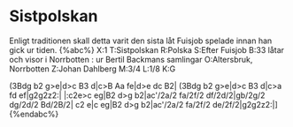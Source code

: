 # Sistpolskan

Enligt traditionen skall detta varit den sista låt Fuisjob spelade innan han gick ur tiden.
{%abc%}
X:1
T:Sistpolskan
R:Polska
S:Efter Fuisjob
B:33 låtar och visor i Norrbotten : ur Bertil Backmans samlingar 
O:Altersbruk, Norrbotten
Z:Johan Dahlberg
M:3/4
L:1/8
K:G

(3Bdg b2 g>e|d>c B3 d|c>B Aa fe|d>e dc B2|
(3Bdg b2 g>e|d>c B3 d|c>a fd ef|g2g2z2:|
|:c2e>c eg|B2 d>g b2|ac'/2a/2 fa/2f/2 df/2d/2|gb/2g/2 dg/2d/2 Bd/2B/2|
c2 e|c eg|B2 d>g b2|ac'/2a/2 fa/2f/2 de/2f/2|g2g2z2:|]
{%endabc%}
